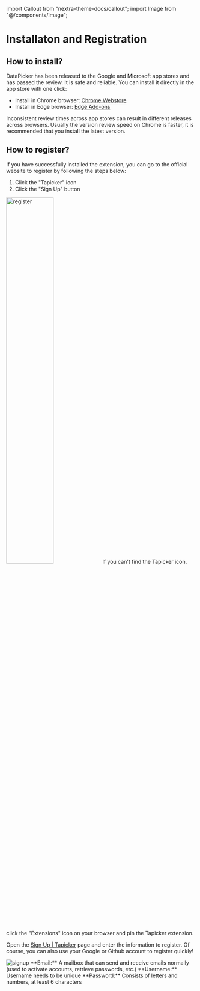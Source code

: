 import Callout from "nextra-theme-docs/callout";
import Image from "@/components/Image";

# Installaton and Registration

## How to install?

DataPicker has been released to the Google and Microsoft app stores and has passed the review. It is safe and reliable. You can install it directly in the app store with one click:

- Install in Chrome browser: [Chrome Webstore](https://chrome.google.com/webstore/detail/tapicker/baglkjackdnhdpjjcjpkhmemggiklhid)
- Install in Edge browser: [Edge Add-ons](https://microsoftedge.microsoft.com/addons/detail/tapicker/ejmegoaahjcedhklldmdmmgbjoioifje)

Inconsistent review times across app stores can result in different releases across browsers. Usually the version review speed on Chrome is faster, it is recommended that you install the latest version.

## How to register?

If you have successfully installed the extension, you can go to the official website to register by following the steps below:

1. Click the "Tapicker" icon
2. Click the "Sign Up" button

<Image src="/screenshots/register.png" alt="register" width="50%" height="50%" />

<Callout emoji="💡">
If you can't find the Tapicker icon, click the "Extensions" icon on your browser and pin the Tapicker extension.
</Callout>

Open the [Sign Up | Tapicker](https://www.tapicker.com/signup) page and enter the information to register. Of course, you can also use your Google or Github account to register quickly!

<Image src="/screenshots/signup.png" alt="signup" />

<Callout emoji="💡">
**Email:** A mailbox that can send and receive emails normally (used to activate accounts, retrieve passwords, etc.)  
**Username:** Username needs to be unique  
**Password:** Consists of letters and numbers, at least 6 characters
</Callout>
